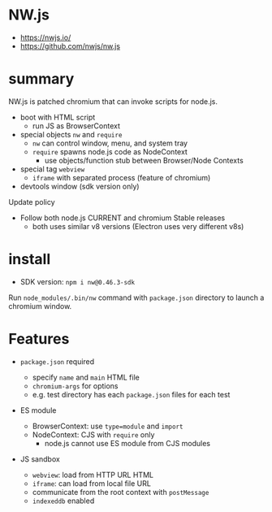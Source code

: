 # NW.js

- https://nwjs.io/
- https://github.com/nwjs/nw.js

# summary

NW.js is patched chromium that can invoke scripts for node.js.

- boot with HTML script
  - run JS as BrowserContext
- special objects `nw` and `require`
  - `nw` can control window, menu, and system tray
  - `require` spawns node.js code as NodeContext
      - use objects/function stub between Browser/Node Contexts
- special tag `webview`
  - `iframe` with separated process (feature of chromium)
- devtools window (sdk version only)

Update policy

- Follow both node.js CURRENT and chromium Stable releases
  - both uses similar v8 versions (Electron uses very different v8s)

# install

- SDK version: `npm i nw@0.46.3-sdk`

Run `node_modules/.bin/nw` command  with `package.json` directory to 
launch a chromium window.

# Features

- `package.json` required
  - specify `name` and `main` HTML file
  - `chromium-args` for options
  - e.g. test directory has each `package.json` files for each test

- ES module
  - BrowserContext: use `type=module` and `import`
  - NodeContext: CJS with `require` only
    - node.js cannot use ES module from CJS modules

- JS sandbox
  - `webview`: load from HTTP URL HTML
  - `iframe`: can load from local file URL
  - communicate from the root context with `postMessage`
  - `indexeddb` enabled

